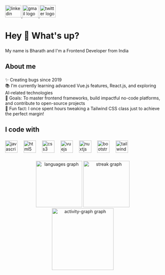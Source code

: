 <div align="left">
  <a href="https://www.linkedin.com/in/bharathkumarakkiraju/" target="_blank">
    <img src="https://raw.githubusercontent.com/maurodesouza/profile-readme-generator/master/src/assets/icons/social/linkedin/default.svg" width="52" height="40" alt="linkedin logo"  />
  </a>
  <a href="bharathkumarakkiraju@gmail.com" target="_blank">
    <img src="https://raw.githubusercontent.com/maurodesouza/profile-readme-generator/master/src/assets/icons/social/gmail/default.svg" width="52" height="40" alt="gmail logo"  />
  </a>
  <a href="https://x.com/BharathWebDev" target="_blank">
    <img src="https://raw.githubusercontent.com/maurodesouza/profile-readme-generator/master/src/assets/icons/social/twitter/default.svg" width="52" height="40" alt="twitter logo"  />
  </a>
</div>

###

<h1 align="left">Hey 👋 What's up?</h1>

###

<p align="left">My name is Bharath and I'm a Frontend Developer from India</p>

###

<h2 align="left">About me</h2>

###

<p align="left">✨ Creating bugs since 2019  <br>📚 I'm currently learning advanced Vue.js features, React.js, and exploring AI-related technologies  <br>🎯 Goals: To master frontend frameworks, build impactful no-code platforms, and contribute to open-source projects  <br>🎲 Fun fact: I once spent hours tweaking a Tailwind CSS class just to achieve the perfect margin!</p>

###

<h2 align="left">I code with</h2>

###

<div align="left">
  <img src="https://cdn.jsdelivr.net/gh/devicons/devicon/icons/javascript/javascript-original.svg" height="40" alt="javascript logo"  />
  <img width="12" />
  <img src="https://cdn.jsdelivr.net/gh/devicons/devicon/icons/html5/html5-original.svg" height="40" alt="html5 logo"  />
  <img width="12" />
  <img src="https://cdn.jsdelivr.net/gh/devicons/devicon/icons/css3/css3-original.svg" height="40" alt="css3 logo"  />
  <img width="12" />
  <img src="https://cdn.jsdelivr.net/gh/devicons/devicon/icons/vuejs/vuejs-original.svg" height="40" alt="vuejs logo"  />
  <img width="12" />
  <img src="https://cdn.jsdelivr.net/gh/devicons/devicon/icons/nuxtjs/nuxtjs-original.svg" height="40" alt="nuxtjs logo"  />
  <img width="12" />
  <img src="https://cdn.jsdelivr.net/gh/devicons/devicon/icons/bootstrap/bootstrap-original.svg" height="40" alt="bootstrap logo"  />
  <img width="12" />
  <img src="https://cdn.jsdelivr.net/gh/devicons/devicon/icons/tailwindcss/tailwindcss-original-wordmark.svg" height="40" alt="tailwindcss logo"  />
</div>

###

<div align="center">
  <img src="https://github-readme-stats.vercel.app/api/top-langs?username=bharathkumar-12&locale=en&hide_title=true&layout=compact&card_width=320&langs_count=5&theme=vue&hide_border=true&order=2" height="150" alt="languages graph"  />
  <img src="https://streak-stats.demolab.com?user=bharathkumar-12&locale=en&mode=daily&theme=vue&hide_border=false&border_radius=5&order=3" height="150" alt="streak graph"  />
  <img src="https://github-readme-activity-graph.vercel.app/graph?username=bharathkumar-12&radius=32&theme=vue&area=true&order=5&hide_border=true&hide_title=false" height="200" alt="activity-graph graph"  />
</div>

###
